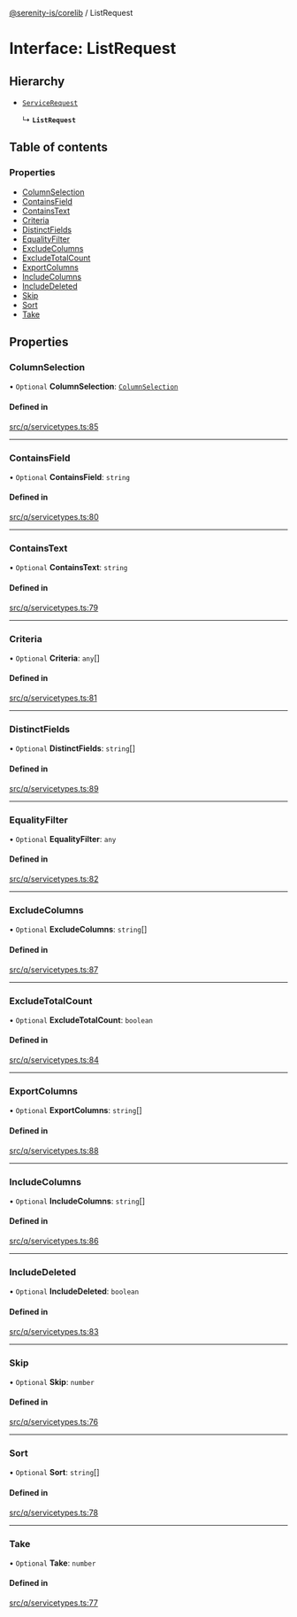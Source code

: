 [@serenity-is/corelib](../README.md) / ListRequest

# Interface: ListRequest

## Hierarchy

- [`ServiceRequest`](ServiceRequest.md)

  ↳ **`ListRequest`**

## Table of contents

### Properties

- [ColumnSelection](ListRequest.md#columnselection)
- [ContainsField](ListRequest.md#containsfield)
- [ContainsText](ListRequest.md#containstext)
- [Criteria](ListRequest.md#criteria)
- [DistinctFields](ListRequest.md#distinctfields)
- [EqualityFilter](ListRequest.md#equalityfilter)
- [ExcludeColumns](ListRequest.md#excludecolumns)
- [ExcludeTotalCount](ListRequest.md#excludetotalcount)
- [ExportColumns](ListRequest.md#exportcolumns)
- [IncludeColumns](ListRequest.md#includecolumns)
- [IncludeDeleted](ListRequest.md#includedeleted)
- [Skip](ListRequest.md#skip)
- [Sort](ListRequest.md#sort)
- [Take](ListRequest.md#take)

## Properties

### ColumnSelection

• `Optional` **ColumnSelection**: [`ColumnSelection`](../enums/ColumnSelection.md)

#### Defined in

[src/q/servicetypes.ts:85](https://github.com/serenity-is/serenity/blob/master/packages/corelib/src/q/servicetypes.ts#L85)

___

### ContainsField

• `Optional` **ContainsField**: `string`

#### Defined in

[src/q/servicetypes.ts:80](https://github.com/serenity-is/serenity/blob/master/packages/corelib/src/q/servicetypes.ts#L80)

___

### ContainsText

• `Optional` **ContainsText**: `string`

#### Defined in

[src/q/servicetypes.ts:79](https://github.com/serenity-is/serenity/blob/master/packages/corelib/src/q/servicetypes.ts#L79)

___

### Criteria

• `Optional` **Criteria**: `any`[]

#### Defined in

[src/q/servicetypes.ts:81](https://github.com/serenity-is/serenity/blob/master/packages/corelib/src/q/servicetypes.ts#L81)

___

### DistinctFields

• `Optional` **DistinctFields**: `string`[]

#### Defined in

[src/q/servicetypes.ts:89](https://github.com/serenity-is/serenity/blob/master/packages/corelib/src/q/servicetypes.ts#L89)

___

### EqualityFilter

• `Optional` **EqualityFilter**: `any`

#### Defined in

[src/q/servicetypes.ts:82](https://github.com/serenity-is/serenity/blob/master/packages/corelib/src/q/servicetypes.ts#L82)

___

### ExcludeColumns

• `Optional` **ExcludeColumns**: `string`[]

#### Defined in

[src/q/servicetypes.ts:87](https://github.com/serenity-is/serenity/blob/master/packages/corelib/src/q/servicetypes.ts#L87)

___

### ExcludeTotalCount

• `Optional` **ExcludeTotalCount**: `boolean`

#### Defined in

[src/q/servicetypes.ts:84](https://github.com/serenity-is/serenity/blob/master/packages/corelib/src/q/servicetypes.ts#L84)

___

### ExportColumns

• `Optional` **ExportColumns**: `string`[]

#### Defined in

[src/q/servicetypes.ts:88](https://github.com/serenity-is/serenity/blob/master/packages/corelib/src/q/servicetypes.ts#L88)

___

### IncludeColumns

• `Optional` **IncludeColumns**: `string`[]

#### Defined in

[src/q/servicetypes.ts:86](https://github.com/serenity-is/serenity/blob/master/packages/corelib/src/q/servicetypes.ts#L86)

___

### IncludeDeleted

• `Optional` **IncludeDeleted**: `boolean`

#### Defined in

[src/q/servicetypes.ts:83](https://github.com/serenity-is/serenity/blob/master/packages/corelib/src/q/servicetypes.ts#L83)

___

### Skip

• `Optional` **Skip**: `number`

#### Defined in

[src/q/servicetypes.ts:76](https://github.com/serenity-is/serenity/blob/master/packages/corelib/src/q/servicetypes.ts#L76)

___

### Sort

• `Optional` **Sort**: `string`[]

#### Defined in

[src/q/servicetypes.ts:78](https://github.com/serenity-is/serenity/blob/master/packages/corelib/src/q/servicetypes.ts#L78)

___

### Take

• `Optional` **Take**: `number`

#### Defined in

[src/q/servicetypes.ts:77](https://github.com/serenity-is/serenity/blob/master/packages/corelib/src/q/servicetypes.ts#L77)
